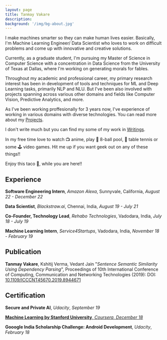 ```yaml
---
layout: page
title: Tanmay Vakare
description: 
background: '/img/bg-about.jpg'
---
```

I make machines smarter so they can make human lives easier. Basically, I'm Machine Learning Engineer/ Data Scientist who loves to work on difficult problems and come up with innovative and creative solutions.

Currently, as a graduate student, I'm pursuing my Master of Science in Computer Science with a concentration in Data Science from the University of Texas at Dallas, where I'm working on generating morals for fables.

Throughout my academic and professional career, my primary research interest has been in development of tools and techniques for ML and Deep Learning tasks, primarily NLP and NLU. But I've been also involved with projects spanning across various other domains and fields like Computer Vision, Predictive Analytics, and more.

As I've been working proffesionally for 3 years now, I've experience of working in various domains with diverse technologies. You can read more about my [Projects]('./projects').

I don't write much but you can find my some of my work in [Writings]('./writings').

In my free time love to watch 📺 anime, play 🎱 8-ball pool, 🏓 table tennis or some 🕹️ video games. Hit me up if you want geek out on any of these things!!

Enjoy this taco 🌮, while you are here!!

## Experience
**Software Engineering Intern**, *Amazon Alexa*, Sunnyvale, California, *August 22 - December 22*

**Data Scientist**, *Blackstraw.ai*, Chennai, India, *August 19 - July 21*

**Co-Founder, Technology Lead**, *Rehabo Technologies*, Vadodara, India, *July 18 - July 19*

**Machine Learning Intern**, *Service4Startups*, Vadodara, India, *November 18 - February 19*

## Publication

**Tanmay Vakare**, Kshitij Verma, Vedant Jain "*Sentence Semantic Similarity Using Dependency Parsing*", Proceedings of 10th International Conference of Computing, Communication and Networking Technologies (2019): DOI: [10.1109/ICCCNT45670.2019.8944671](https://ieeexplore.ieee.org/document/8944671)

## Certification

**Secure and Private AI**, *Udacity*, *September 19*

[**Machine Learning by Stanford University**, *Coursera*, *December 18*](https://www.coursera.org/account/accomplishments/verify/9HW3LWHT9JH9)

**Gooogle India Scholarship Challenge: Android Development**, *Udacity*, *February 18*



